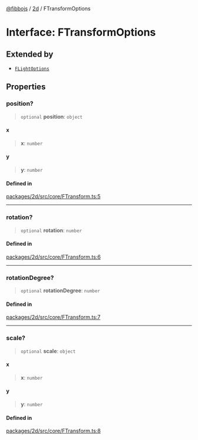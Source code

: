 [@fibbojs](/api/index) / [2d](/api/2d) / FTransformOptions

# Interface: FTransformOptions

## Extended by

- [`FLightOptions`](FLightOptions.md)

## Properties

### position?

> `optional` **position**: `object`

#### x

> **x**: `number`

#### y

> **y**: `number`

#### Defined in

[packages/2d/src/core/FTransform.ts:5](https://github.com/fibbojs/fibbo/blob/ca0e011a21c87d9c4978217c9b9041de6ed31595/packages/2d/src/core/FTransform.ts#L5)

***

### rotation?

> `optional` **rotation**: `number`

#### Defined in

[packages/2d/src/core/FTransform.ts:6](https://github.com/fibbojs/fibbo/blob/ca0e011a21c87d9c4978217c9b9041de6ed31595/packages/2d/src/core/FTransform.ts#L6)

***

### rotationDegree?

> `optional` **rotationDegree**: `number`

#### Defined in

[packages/2d/src/core/FTransform.ts:7](https://github.com/fibbojs/fibbo/blob/ca0e011a21c87d9c4978217c9b9041de6ed31595/packages/2d/src/core/FTransform.ts#L7)

***

### scale?

> `optional` **scale**: `object`

#### x

> **x**: `number`

#### y

> **y**: `number`

#### Defined in

[packages/2d/src/core/FTransform.ts:8](https://github.com/fibbojs/fibbo/blob/ca0e011a21c87d9c4978217c9b9041de6ed31595/packages/2d/src/core/FTransform.ts#L8)
